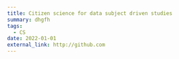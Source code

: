 ```yaml
---
title: Citizen science for data subject driven studies
summary: dhgfh
tags:
  - CS
date: 2022-01-01
external_link: http://github.com
---
```

